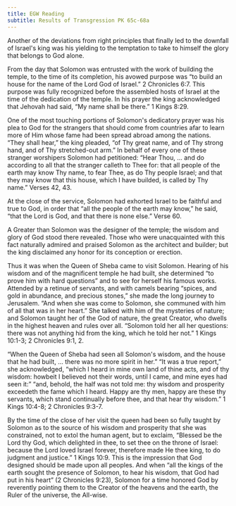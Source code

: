 ```yaml
---
title: EGW Reading
subtitle: Results of Transgression PK 65c-68a
---
```


Another of the deviations from right principles that finally led to the downfall of Israel's king was his yielding to the temptation to take to himself the glory that belongs to God alone.

From the day that Solomon was entrusted with the work of building the temple, to the time of its completion, his avowed purpose was “to build an house for the name of the Lord God of Israel.” 2 Chronicles 6:7. This purpose was fully recognized before the assembled hosts of Israel at the time of the dedication of the temple. In his prayer the king acknowledged that Jehovah had said, “My name shall be there.” 1 Kings 8:29.

One of the most touching portions of Solomon's dedicatory prayer was his plea to God for the strangers that should come from countries afar to learn more of Him whose fame had been spread abroad among the nations. “They shall hear,” the king pleaded, “of Thy great name, and of Thy strong hand, and of Thy stretched-out arm.” In behalf of every one of these stranger worshipers Solomon had petitioned: “Hear Thou, ... and do according to all that the stranger calleth to Thee for: that all people of the earth may know Thy name, to fear Thee, as do Thy people Israel; and that they may know that this house, which I have builded, is called by Thy name.” Verses 42, 43.

At the close of the service, Solomon had exhorted Israel to be faithful and true to God, in order that “all the people of the earth may know,” he said, “that the Lord is God, and that there is none else.” Verse 60.

A Greater than Solomon was the designer of the temple; the wisdom and glory of God stood there revealed. Those who were unacquainted with this fact naturally admired and praised Solomon as the architect and builder; but the king disclaimed any honor for its conception or erection.

Thus it was when the Queen of Sheba came to visit Solomon. Hearing of his wisdom and of the magnificent temple he had built, she determined “to prove him with hard questions” and to see for herself his famous works. Attended by a retinue of servants, and with camels bearing “spices, and gold in abundance, and precious stones,” she made the long journey to Jerusalem. “And when she was come to Solomon, she communed with him of all that was in her heart.” She talked with him of the mysteries of nature; and Solomon taught her of the God of nature, the great Creator, who dwells in the highest heaven and rules over all. “Solomon told her all her questions: there was not anything hid from the king, which he told her not.” 1 Kings 10:1-3; 2 Chronicles 9:1, 2.

“When the Queen of Sheba had seen all Solomon's wisdom, and the house that he had built, ... there was no more spirit in her.” “It was a true report,” she acknowledged, “which I heard in mine own land of thine acts, and of thy wisdom: howbeit I believed not their words, until I came, and mine eyes had seen it:” “and, behold, the half was not told me: thy wisdom and prosperity exceedeth the fame which I heard. Happy are thy men, happy are these thy servants, which stand continually before thee, and that hear thy wisdom.” 1 Kings 10:4-8; 2 Chronicles 9:3-7.

By the time of the close of her visit the queen had been so fully taught by Solomon as to the source of his wisdom and prosperity that she was constrained, not to extol the human agent, but to exclaim, “Blessed be the Lord thy God, which delighted in thee, to set thee on the throne of Israel: because the Lord loved Israel forever, therefore made He thee king, to do judgment and justice.” 1 Kings 10:9. This is the impression that God designed should be made upon all peoples. And when “all the kings of the earth sought the presence of Solomon, to hear his wisdom, that God had put in his heart” (2 Chronicles 9:23), Solomon for a time honored God by reverently pointing them to the Creator of the heavens and the earth, the Ruler of the universe, the All-wise.